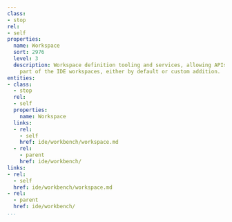 ```yaml
---
class:
- stop
rel:
- self
properties:
  name: Workspace
  sort: 2976
  level: 3
  description: Workspace definition tooling and services, allowing APIs to be an integrated
    part of the IDE workspaces, either by default or custom addition.
entities:
- class:
  - stop
  rel:
  - self
  properties:
    name: Workspace
  links:
  - rel:
    - self
    href: ide/workbench/workspace.md
  - rel:
    - parent
    href: ide/workbench/
links:
- rel:
  - self
  href: ide/workbench/workspace.md
- rel:
  - parent
  href: ide/workbench/
...
```

